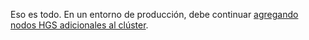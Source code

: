 Eso es todo. En un entorno de producción, debe continuar [agregando nodos HGS adicionales al clúster](https://docs.microsoft.com/windows-server/virtualization/guarded-fabric-shielded-vm/guarded-fabric-configure-additional-hgs-nodes).

